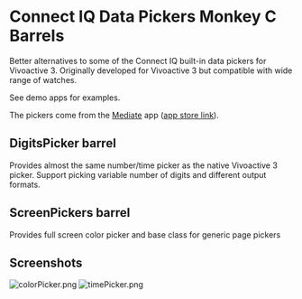 # Connect IQ Data Pickers Monkey C Barrels
Better alternatives to some of the Connect IQ built-in data pickers for Vivoactive 3. Originally developed for Vivoactive 3 but compatible with wide range of watches.

See demo apps for examples.

The pickers come from the [Mediate](https://github.com/vtrifonov-esfiddle/Meditate) app ([app store link](https://apps.garmin.com/en-US/apps/bed7ed4d-07ea-4600-b477-b8911670b64a)).

## DigitsPicker barrel
Provides almost the same number/time picker as the native Vivoactive 3 picker. Support picking variable number of digits and different output formats.

## ScreenPickers barrel
Provides full screen color picker and base class for generic page pickers

## Screenshots
![colorPicker.png](https://github.com/vtrifonov-esfiddle/ConnectIqDataPickers/blob/master/screenshots/colorPicker.PNG)
![timePicker.png](https://github.com/vtrifonov-esfiddle/ConnectIqDataPickers/blob/master/screenshots/timePicker.PNG)
